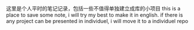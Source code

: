 
这里是个人平时的笔记记录，包括一些不值得单独建立成库的小项目
this is a place to save some note, i will try my best to make it in english.
if there is any project can be presented in individuel, i will move it to a individuel repo